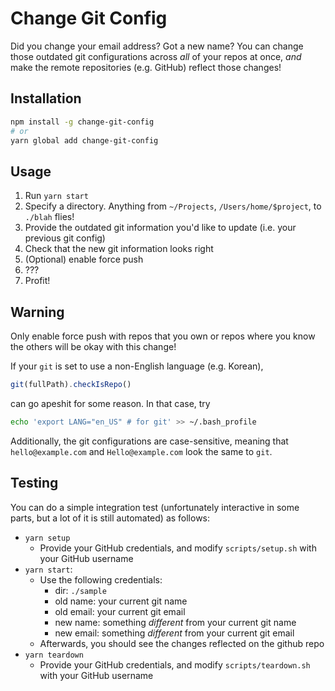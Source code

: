 # Change Git Config
Did you change your email address? Got a new name? You can change those outdated git configurations across *all* of 
your repos at once, *and* make the remote repositories (e.g. GitHub) reflect those changes!

## Installation
```bash
npm install -g change-git-config
# or
yarn global add change-git-config
```

## Usage
1. Run `yarn start`
2. Specify a directory. Anything from `~/Projects`, `/Users/home/$project`, to `./blah` flies!
3. Provide the outdated git information you'd like to update (i.e. your previous git config)
4. Check that the new git information looks right
5. (Optional) enable force push
6. ???
7. Profit!

## Warning
Only enable force push with repos that you own or repos where you know the others will be okay with this change!

If your `git` is set to use a non-English language (e.g. Korean), 
```js
git(fullPath).checkIsRepo()
```
can go apeshit for some reason. In that case, try
```bash
echo 'export LANG="en_US" # for git' >> ~/.bash_profile
```

Additionally, the git configurations are case-sensitive, meaning that `hello@example.com` and `Hello@example.com` 
look the same to `git`.

## Testing
You can do a simple integration test (unfortunately interactive in some parts, but a lot of it is still automated) as
 follows:
 - `yarn setup`
    - Provide your GitHub credentials, and modify `scripts/setup.sh` with your GitHub username
 - `yarn start`:
    - Use the following credentials:
        - dir: `./sample`
        - old name: your current git name
        - old email: your current git email
        - new name: something *different* from your current git name
        - new email: something *different* from your current git email
    - Afterwards, you should see the changes reflected on the github repo
 - `yarn teardown`
    - Provide your GitHub credentials, and modify `scripts/teardown.sh` with your GitHub username

